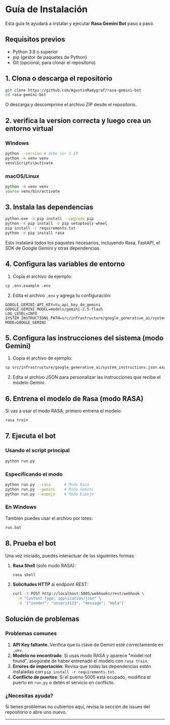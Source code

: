 # Guía de Instalación

Esta guía te ayudará a instalar y ejecutar **Rasa Gemini Bot** paso a paso.

## Requisitos previos

- Python 3.8 o superior
- pip (gestor de paquetes de Python)
- Git (opcional, para clonar el repositorio)

## 1. Clona o descarga el repositorio

```bash
git clone https://github.com/AgustinMadygraf/rasa-gemini-bot
cd rasa-gemini-bot
```

O descarga y descomprime el archivo ZIP desde el repositorio.

## 2. verifica la version correcta y luego crea un entorno virtual

### Windows

```bash
python --version # debe ser 3.10
python -m venv venv
venv\Scripts\activate
```

### macOS/Linux

```bash
python -m venv venv
source venv/bin/activate
```

## 3. Instala las dependencias

```bash
python.exe -m pip install --upgrade pip
python -m pip install -U pip setuptools wheel
pip install -r requirements.txt
python -m pip install rasa
```

Esto instalará todos los paquetes necesarios, incluyendo Rasa, FastAPI, el SDK de Google Gemini y otras dependencias.

## 4. Configura las variables de entorno

1. Copia el archivo de ejemplo:

```bash
cp .env.example .env
```

2. Edita el archivo `.env` y agrega tu configuración:

```
GOOGLE_GEMINI_API_KEY=tu_api_key_de_gemini
GOOGLE_GEMINI_MODEL=models/gemini-2.5-flash
LOG_LEVEL=INFO
SYSTEM_INSTRUCTIONS_PATH=src/infrastructure/google_generative_ai/system_instructions.json
MODE=GOOGLE_GEMINI
```

## 5. Configura las instrucciones del sistema (modo Gemini)

1. Copia el archivo de ejemplo:

```bash
cp src/infrastructure/google_generative_ai/system_instructions.json.example src/infrastructure/google_generative_ai/system_instructions.json
```

2. Edita el archivo JSON para personalizar las instrucciones que recibe el modelo Gemini.

## 6. Entrena el modelo de Rasa (modo RASA)

Si vas a usar el modo RASA, primero entrena el modelo:

```bash
rasa train
```

## 7. Ejecuta el bot

### Usando el script principal

```bash
python run.py
```

### Especificando el modo

```bash
python run.py --rasa      # Modo Rasa
python run.py --gemini    # Modo Gemini
python run.py --espejo    # Modo Espejo
```

### En Windows

También puedes usar el archivo por lotes:

```bash
run.bat
```

## 8. Prueba el bot

Una vez iniciado, puedes interactuar de las siguientes formas:

1. **Rasa Shell** (solo modo RASA):
   ```bash
   rasa shell
   ```

2. **Solicitudes HTTP** al endpoint REST:
   ```bash
   curl -X POST http://localhost:5005/webhooks/rest/webhook \
     -H "Content-Type: application/json" \
     -d '{"sender": "usuario123", "message": "Hola"}'
   ```

## Solución de problemas

### Problemas comunes

1. **API Key faltante**: Verifica que tu clave de Gemini esté correctamente en `.env`.
2. **Modelo no encontrado**: Si usas modo RASA y aparece "model not found", asegúrate de haber entrenado el modelo con `rasa train`.
3. **Errores de importación**: Revisa que todas las dependencias estén instaladas con `pip install -r requirements.txt`.
4. **Conflicto de puertos**: Si el puerto 5005 está ocupado, modifica el puerto en `run.py` o detén el servicio en conflicto.

### ¿Necesitas ayuda?

Si tienes problemas no cubiertos aquí, revisa la sección de issues del repositorio o abre uno nuevo.

---
